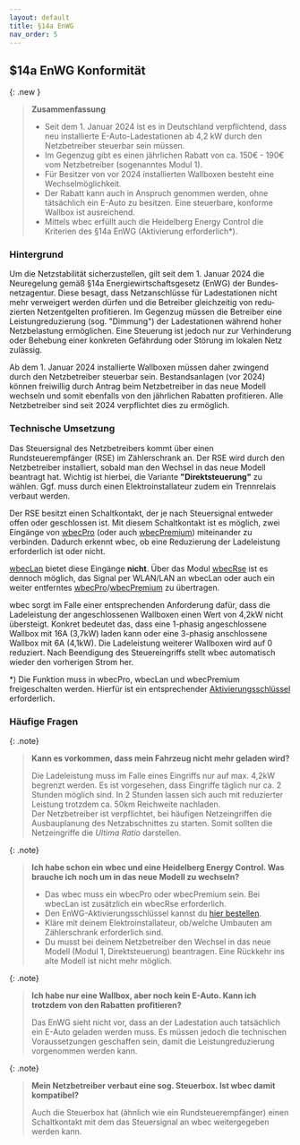 ```yaml
---
layout: default
title: §14a EnWG
nav_order: 5
---
```

## $14a EnWG Konformität

{: .new }
> **Zusammenfassung**  
>
> - Seit dem 1. Januar 2024 ist es in Deutschland verpflichtend, dass neu installierte E-Auto-Ladestationen ab 4,2 kW durch den Netzbetreiber steuerbar sein müssen.
> - Im Gegenzug gibt es einen jährlichen Rabatt von ca. 150€ - 190€ vom Netzbetreiber (sogenanntes Modul 1).
> - Für Besitzer von vor 2024 installierten Wallboxen besteht eine Wechselmöglichkeit. 
> - Der Rabatt kann auch in Anspruch genommen werden, ohne tätsächlich ein E-Auto zu besitzen. Eine steuerbare, konforme Wallbox ist ausreichend.
> - Mittels wbec erfüllt auch die Heidelberg Energy Control die Kriterien des §14a EnWG (Aktivierung erforderlich*).

### Hintergrund
Um die Netz­sta­bi­lität sicher­zu­stellen, gilt seit dem 1. Januar 2024 die Neure­ge­lung gemäß §14a Ener­gie­wirt­schafts­ge­setz (EnWG) der Bundes­netz­agentur. Diese besagt, dass Netz­an­schlüsse für Ladestationen nicht mehr verwei­gert werden dürfen und die Betreiber gleich­zeitig von redu­zierten Netz­ent­gelten profi­tieren. Im Gegenzug müssen die Betreiber eine Leistungreduzierung (sog. "Dimmung") der Ladestationen während hoher Netz­be­las­tung ermöglichen. Eine Steue­rung ist jedoch nur zur Verhin­de­rung oder Behe­bung einer konkreten Gefähr­dung oder Störung im lokalen Netz zulässig.   

Ab dem 1. Januar 2024 installierte Wallboxen müssen daher zwingend durch den Netzbetreiber steuerbar sein. Bestandsanlagen (vor 2024) können freiwillig durch Antrag beim Netzbetreiber in das neue Modell wechseln und somit ebenfalls von den jährlichen Rabatten profitieren. Alle Netzbetreiber sind seit 2024 verpflichtet dies zu ermöglich.  

### Technische Umsetzung
Das Steuersignal des Netzbetreibers kommt über einen Rundsteuerempfänger (RSE) im Zählerschrank an. Der RSE wird durch den Netzbetreiber installiert, sobald man den Wechsel in das neue Modell beantragt hat. Wichtig ist hierbei, die Variante **"Direktsteuerung"** zu wählen. Ggf. muss durch einen Elektroinstallateur zudem ein Trennrelais verbaut werden.  

Der RSE besitzt einen Schaltkontakt, der je nach Steuersignal entweder offen oder geschlossen ist. Mit diesem Schaltkontakt ist es möglich, zwei Eingänge von [wbecPro](products\wbecPro.html) (oder auch [wbecPremium](products\wbecPremium.html)) miteinander zu verbinden. Dadurch erkennt wbec, ob eine Reduzierung der Ladeleistung erforderlich ist oder nicht.  

[wbecLan](products\wbecLan.html) bietet diese Eingänge **nicht**. Über das Modul [wbecRse](products\wbecRse.html) ist es dennoch möglich, das Signal per WLAN/LAN an wbecLan oder auch ein weiter entferntes [wbecPro](products\wbecPro.html)/[wbecPremium](products\wbecPremium.html) zu übertragen.  

wbec sorgt im Falle einer entsprechenden Anforderung dafür, dass die Ladeleistung der angeschlossenen Wallboxen einen Wert von 4,2kW nicht übersteigt. Konkret bedeutet das, dass eine 1-phasig angeschlossene Wallbox mit 16A (3,7kW) laden kann oder eine 3-phasig anschlossene Wallbox mit 6A (4,1kW). Die Ladeleistung weiterer Wallboxen wird auf 0 reduziert.
Nach Beendigung des Steuereingriffs stellt wbec automatisch wieder den vorherigen Strom her.  

*) Die Funktion muss in wbecPro, wbecLan und wbecPremium freigeschalten werden. Hierfür ist ein entsprechender [Aktivierungsschlüssel](docs/bestellung.html) erforderlich. 

### Häufige Fragen

{: .note}
> **Kann es vorkommen, dass mein Fahrzeug nicht mehr geladen wird?**
>
> Die Ladeleistung muss im Falle eines Eingriffs nur auf max. 4,2kW begrenzt werden. Es ist vorgesehen, dass Eingriffe täglich nur ca. 2 Stunden möglich sind. In 2 Stunden lassen sich auch mit reduzierter Leistung trotzdem ca. 50km Reichweite nachladen.  
> Der Netzbetreiber ist verpflichtet, bei häufigen Netzeingriffen die Ausbauplanung des Netzabschnittes zu starten. Somit sollten die Netzeingriffe die *Ultima Ratio* darstellen.  

{: .note}
> **Ich habe schon ein wbec und eine Heidelberg Energy Control. Was brauche ich noch um in das neue Modell zu wechseln?**
>
> - Das wbec muss ein wbecPro oder wbecPremium sein. Bei wbecLan ist zusätzlich ein wbecRse erforderlich.  
> - Den EnWG-Aktivierungsschlüssel kannst du [hier bestellen](docs/bestellung.html).  
> - Kläre mit deinem Elektroinstallateur, ob/welche Umbauten am Zählerschrank erforderlich sind.  
> - Du musst bei deinem Netzbetreiber den Wechsel in das neue Modell (Modul 1, Direktsteuerung) beantragen. Eine Rückkehr ins alte Modell ist nicht mehr möglich.   

{: .note}
> **Ich habe nur eine Wallbox, aber noch kein E-Auto. Kann ich trotzdem von den Rabatten profitieren?**
>
> Das EnWG sieht nicht vor, dass an der Ladestation auch tatsächlich ein E-Auto geladen werden muss. Es müssen jedoch die technischen Voraussetzungen geschaffen sein, damit die Leistungreduzierung vorgenommen werden kann.  

{: .note}
> **Mein Netzbetreiber verbaut eine sog. Steuerbox. Ist wbec damit kompatibel?**
>
> Auch die Steuerbox hat (ähnlich wie ein Rundsteuerempfänger) einen Schaltkontakt mit dem das Steuersignal an wbec weitergegeben werden kann.  
